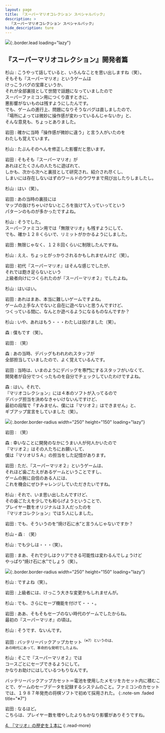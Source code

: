 ```yaml
---
layout: page
title: 『スーパーマリオコレクション スペシャルパック』
description: >
  『スーパーマリオコレクション スペシャルパック』
hide_description: ture
---
```


![](/interviews/jp/wii/svmj/vol2/img/mainvisual3.jpg){:.border.lead loading="lazy"}

<DIV CLASS="link_mario25th">

## 『スーパーマリオコレクション』開発者篇

杉山
: こうやって話していると、いろんなことを思い出しますね（笑）。<br>そもそも『スーパーマリオ』というゲームは<br>けっこうバグの宝庫というか、<br>それが全部裏技として世間で話題になっていましたので<br>スーパーファミコン用につくり直すときに、<br>悪影響がないものは残すようにしたんです。<br>でも、ゲームの進行上、問題になりそうなバグは直しましたので、<br>「場所によっては微妙に操作感が変わっているんじゃないか」と、<br>そんな意見も、ちょっとありました。

岩田
: 確かに当時「操作感が微妙に違う」と言う人がいたのを<br>わたしも覚えています。

杉山
: たぶんそのへんを修正した影響だと思います。

岩田
: そもそも『スーパーマリオ』が<br>あれほどたくさんの人たちに遊ばれて、<br>しかも、次から次へと裏技として研究され、紹介され尽くし、<br>しまいには存在しないはずのワールドのウワサまで飛び出したりしましたし。

杉山
: はい（笑）。

岩田
: あの当時の裏技には<br>マップの抜けちゃいけないところを抜けて入っていってという<br>パターンのものが多かったですよね。

杉山
: そうでした。<br>スーパーファミコン用では「無限マリオ」も残すようにして、<br>でも、確か１２８くらいで、リミットがかかるようにしました。

岩田
: 無限じゃなく、１２８回くらいに制限したんですね。

杉山
: ええ、ちょっとがっかりされるかもしれませんけど（笑）。

岩田
: 初代『スーパーマリオ』はそんな感じでしたが、<br>それでは飽き足らないという<br>上級者向けにつくられたのが『スーパーマリオ２』でしたよね。

杉山
: はいはい。

岩田
: あれはまあ、本当に難しいゲームですよね。<br>ゲームの上手な人でないと自在に遊べないと思うんですけど、<br>つくっている間に、なんとか遊べるようになるものなんですか？

杉山
: いや、あれはもう・・・わたしは投げました（笑）。

森
: 僕もです（笑）。

岩田
: （笑）

森
: あの当時、デバッグもわれわれスタッフが<br>全部担当していましたので、よく覚えているんです。

岩田
: 当時は、いまのようにデバッグを専門にするスタッフがいなくて、<br>開発者が自分でつくったものを自分でチェックしていたわけですよね。

森
: はい。それで、<br>『マリオコレクション』には４本のソフトが入ってるので<br>デバッグ担当を決めなきゃいけないんですけど、<br>最初の段階で「すみません、僕には『マリオ２』はできません」と、<br>ギブアップ宣言をしていました（笑）。

![](/interviews/jp/wii/svmj/vol2/img/photo7.jpg){:.border.border-radius width="250" height="150" loading="lazy"}

岩田
: （笑）

森
: 幸いなことに開発のなかにうまい人が何人かいたので<br>『マリオ２』はその人たちにお願いして、<br>僕は『マリオＵＳＡ』の担当をした記憶があります。

岩田
: ただ、『スーパーマリオ２』というゲームは、<br>それほど歯ごたえがあるゲームということですし、<br>ゲームの腕に自信のある人には、<br>これを機会にぜひチャレンジしていただきたいですね。

杉山
: それで、いま思い出したんですけど、<br>その歯ごたえを少しでも和らげようということで、<br>プレイヤー数をオリジナルは３人だったのを<br>『マリオコレクション』では５人にしました。

岩田
: でも、そういうのを“焼け石に水”と言うんじゃないですか？

杉山・森
: （笑）

杉山
: でも少しは・・・（笑）。

岩田
: まあ、それで少しはクリアできる可能性は変わるんでしょうけど<br>やっぱり“焼け石に水”でしょう（笑）。

![](/interviews/jp/wii/svmj/vol2/img/photo8.jpg){:.border.border-radius width="250" height="150" loading="lazy"}

杉山
: ですよね（笑）。

岩田
: 上級者には、けっこう大きな変更かもしれませんが。

杉山
: でも、さらにセーブ機能を付けて・・・。

岩田
: ああ、そもそもセーブのない時代のゲームでしたからね。<br>最初の『スーパーマリオ』の頃は。

杉山
: そうです、ないんです。

岩田
: バッテリーバックアップカセット<SUP>（※7）というのは、<br>あの時代にあって、革命的な発明でしたよね。

杉山
: そこで『スーパーマリオ２』では<br>コースごとにセーブできるようにして。<br>かなりお助けにはしているつもりなんです。

バッテリーバックアップカセット＝電池を使用したメモリをカセット内に積むことで、ゲームのセーブデータを記録するシステムのこと。ファミコンのカセットでは、１９８７年発売の将棋ソフトで初めて採用された。
{:.note-sm .faded title="※7"}

岩田
: なるほど。<br>こちらは、プレイヤー数を増やしたよりもかなり影響がありそうですね。

[4. 『マリオ』の歴史を１本に](4.md)
{:.read-more}

